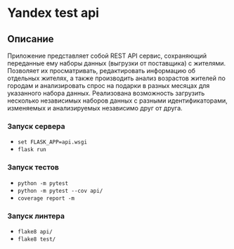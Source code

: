# Yandex test api

## Описание
Приложение представляет собой REST API сервис, сохраняющий переданные ему наборы данных 
(выгрузки от поставщика) c жителями.
Позволяет их просматривать, редактировать информацию об отдельных жителях, 
а также производить анализ возрастов жителей по городам и 
анализировать спрос на подарки в разных месяцах для указанного набора данных.
Реализована возможность загрузить несколько независимых наборов
данных с разными идентификаторами, изменяемых
и анализируемых независимо друг от друга.


### Запуск сервера
* `set FLASK_APP=api.wsgi`
* `flask run`

### Запуск тестов
* `python -m pytest`
* `python -m pytest --cov api/`
* `coverage report -m`

### Запуск линтера
* `flake8 api/`
* `flake8 test/`